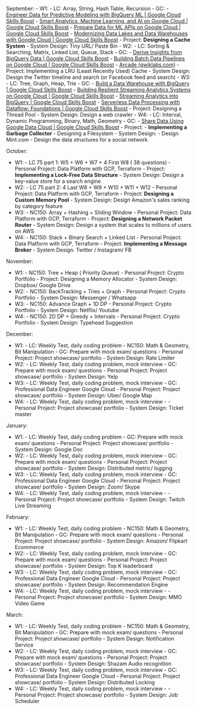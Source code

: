 September:
	- W1: 
		- LC: Array, String, Hash Table, Recursion
		- GC: 
			- [Engineer Data for Predictive Modeling with BigQuery ML | Google Cloud Skills Boost](https://www.cloudskillsboost.google/course_templates/627)
			- [Smart Analytics, Machine Learning, and AI on Google Cloud | Google Cloud Skills Boost](https://www.cloudskillsboost.google/course_templates/55)
			- [Prepare Data for ML APIs on Google Cloud | Google Cloud Skills Boost](https://www.cloudskillsboost.google/course_templates/631)
			- [Modernizing Data Lakes and Data Warehouses with Google Cloud | Google Cloud Skills Boost](https://www.cloudskillsboost.google/paths/16/course_templates/54)
		 - Project: **Designing a Cache System**
		 - System Design: Tiny URL/ Paste Bin
	- W2: 
		- LC: Sorting & Searching, Matrix, Linked List, Queue, Stack
		- GC: 
			- [Derive Insights from BigQuery Data | Google Cloud Skills Boost](https://www.cloudskillsboost.google/course_templates/623)
			- [Building Batch Data Pipelines on Google Cloud | Google Cloud Skills Boost](https://www.cloudskillsboost.google/course_templates/53)
			- [Arcade (qwiklabs.com)](https://go.qwiklabs.com/arcade)
		 - Project: Implementing a LRU (Least Recently Used) Cache
		 - System Design: Design the Twitter timeline and search (or Facebook feed and search)
	- W3: 
		- LC: Tree, Graph, Heap, Trie
		- GC: 
			- [Build a Data Warehouse with BigQuery | Google Cloud Skills Boost](https://www.cloudskillsboost.google/course_templates/624)
			- [Building Resilient Streaming Analytics Systems on Google Cloud | Google Cloud Skills Boost](https://www.cloudskillsboost.google/course_templates/52?catalog_rank=%7B%22rank%22%3A1%2C%22num_filters%22%3A0%2C%22has_search%22%3Atrue%7D)
			- [Streaming Analytics into BigQuery | Google Cloud Skills Boost](https://www.cloudskillsboost.google/course_templates/752?catalog_rank=%7B%22rank%22%3A4%2C%22num_filters%22%3A1%2C%22has_search%22%3Atrue%7D&search_id=29067645)
			- [Serverless Data Processing with Dataflow: Foundations | Google Cloud Skills Boost](https://www.cloudskillsboost.google/course_templates/218)
		 - Project: Designing a Thread Pool
		 - System Design: Design a web crawler
	- W4: 
		- LC: Interval, Dynamic Programming, Binary, Math, Geometry
		- GC: 
			- [Share Data Using Google Data Cloud | Google Cloud Skills Boost](https://www.cloudskillsboost.google/course_templates/657?catalog_rank=%7B%22rank%22%3A9%2C%22num_filters%22%3A1%2C%22has_search%22%3Atrue%7D&search_id=29067674)
		 - Project: 
			 - **Implementing a Garbage Collector**
			 - Designing a Filesystem
		 - System Design: 
			 - Design Mint.com
			 - Design the data structures for a social network
		
October:
- W1: 
		- LC 75 part 1: W5 + W6 + W7 + 4 First W8 ( 38 questions)
		- Personal Project: Data Platform with GCP, Terraform
		 - Project: **Implementing a Lock-Free Data Structure**
		 - System Design: Design a key-value store for a search engine
- W2: 
		- LC 75 part 2: 4 Last W8 + W9 + W10 + W11 + W12
		- Personal Project: Data Platform with GCP, Terraform
		 - Project: **Designing a Custom Memory Pool**
		 - System Design: Design Amazon's sales ranking by category feature
- W3: 
		- NC150: Array + Hashing + Sliding Window 
		- Personal Project: Data Platform with GCP, Terraform
		 - Project: **Designing a Network Packet Router**
		 - System Design: Design a system that scales to millions of users on AWS
- W4: 
		- NC150: Stack + Binary Search + Linked List 
		- Personal Project: Data Platform with GCP, Terraform
		 - Project: **Implementing a Message Broker**
		 - System Design: Twitter / Instagram/ FB

November:
- W1: 
		- NC150: Tree + Heap ( Priority Queue)
		- Personal Project: Crypto Portfolio
		 - Project: Designing a Memory Allocator
		 - System Design: Dropbox/ Google Drive
- W2: 
		- NC150: BackTracking + Tries + Graph
		- Personal Project: Crypto Portfolio
		 - System Design: Messenger / Whatsapp
- W3: 
		- NC150: Advance Graph + 1D DP 
		- Personal Project: Crypto Portfolio
		 - System Design: Netflix/ Youtube
- W4: 
		- NC150: 2D DP + Greedy + Intervals
		- Personal Project: Crypto Portfolio
		 - System Design: Typehead Suggestion

December:

- W1: 
		- LC: Weekly Test, daily coding problem
		- NC150: Math & Geometry, Bit Manipulation
		- GC: Prepare with mock exam/ questions
		- Personal Project: Project showcase/ portfolio
		 - System Design:  Rate Limiter
- W2: 
		- LC: Weekly Test, daily coding problem, mock interview
		- GC: Prepare with mock exam/ questions
		- Personal Project: Project showcase/ portfolio
		 - System Design: Yelp
- W3: 
		- LC: Weekly Test, daily coding problem, mock interview
		- GC: Professional Data Engineer Google Cloud
		- Personal Project: Project showcase/ portfolio
		 - System Design: Uber/ Google Map
- W4: 
		- LC: Weekly Test, daily coding problem, mock interview
		- 
		- Personal Project: Project showcase/ portfolio
		 - System Design: Ticket master
		 
January:

- W1: 
		- LC: Weekly Test, daily coding problem
		- GC: Prepare with mock exam/ questions
		- Personal Project: Project showcase/ portfolio
		 - System Design:  Google Doc
- W2: 
		- LC: Weekly Test, daily coding problem, mock interview
		- GC: Prepare with mock exam/ questions
		- Personal Project: Project showcase/ portfolio
		 - System Design: Distributed metric/ logging
- W3: 
		- LC: Weekly Test, daily coding problem, mock interview
		- GC: Professional Data Engineer Google Cloud
		- Personal Project: Project showcase/ portfolio
		 - System Design: Zoom/ Skype
- W4: 
		- LC: Weekly Test, daily coding problem, mock interview
		- 
		- Personal Project: Project showcase/ portfolio
		 - System Design: Twitch Live Streaming

February:

- W1: 
		- LC: Weekly Test, daily coding problem
		- NC150: Math & Geometry, Bit Manipulation
		- GC: Prepare with mock exam/ questions
		- Personal Project: Project showcase/ portfolio
		 - System Design:  Amazon/ Flipkart Ecommerce
- W2: 
		- LC: Weekly Test, daily coding problem, mock interview
		- GC: Prepare with mock exam/ questions
		- Personal Project: Project showcase/ portfolio
		 - System Design: Top K leaderboard
- W3: 
		- LC: Weekly Test, daily coding problem, mock interview
		- GC: Professional Data Engineer Google Cloud
		- Personal Project: Project showcase/ portfolio
		 - System Design: Recommendation Engine
- W4: 
		- LC: Weekly Test, daily coding problem, mock interview
		- 
		- Personal Project: Project showcase/ portfolio
		 - System Design: MMO Video Game

March:

- W1: 
		- LC: Weekly Test, daily coding problem
		- NC150: Math & Geometry, Bit Manipulation
		- GC: Prepare with mock exam/ questions
		- Personal Project: Project showcase/ portfolio
		 - System Design:  Notification Service
- W2: 
		- LC: Weekly Test, daily coding problem, mock interview
		- GC: Prepare with mock exam/ questions
		- Personal Project: Project showcase/ portfolio
		 - System Design: Shazam Audio recognition
- W3: 
		- LC: Weekly Test, daily coding problem, mock interview
		- GC: Professional Data Engineer Google Cloud
		- Personal Project: Project showcase/ portfolio
		 - System Design: Distributed Locking 
- W4: 
		- LC: Weekly Test, daily coding problem, mock interview
		- 
		- Personal Project: Project showcase/ portfolio
		 - System Design: Job Scheduler